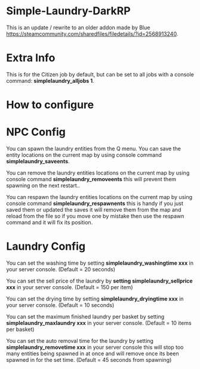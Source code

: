 # Simple-Laundry-DarkRP
This is an update / rewrite to an older addon made by Blue https://steamcommunity.com/sharedfiles/filedetails/?id=2568913240.

# Extra Info
This is for the Citizen job by default, but can be set to all jobs with a console command: **simplelaundry_alljobs 1**.

# How to configure
# NPC Config
You can spawn the laundry entities from the Q menu.
You can save the entity locations on the current map by using console command **simplelaundry_saveents**.

You can remove the laundry entities locations on the current map by using console command **simplelaundry_removeents** this will prevent them spawning on the next restart..

You can respawn the laundry entities locations on the current map by using console command **simplelaundry_respawnents** this is handy if you just saved them or updated the saves it will remove them from the map and reload from the file so if you move one by mistake then use the respawn command and it will fix its position.

# Laundry Config
You can set the washing time by setting **simplelaundry_washingtime xxx** in your server console. (Default = 20 seconds)

You can set the sell price of the laundry by **setting simplelaundry_sellprice xxx** in your server console. (Default = 150 per item)

You can set the drying time by setting **simplelaundry_dryingtime xxx** in your server console. (Default = 10 seconds)

You can set the maximum finished laundry per basket by setting **simplelaundry_maxlaundry xxx** in your server console. (Default = 10 items per basket)

You can set the auto removal time for the laundry by setting **simplelaundry_removetime xxx** in your server console this will stop too many entities being spawned in at once and will remove once its been spawned in for the set time. (Default = 45 seconds from spawning)
